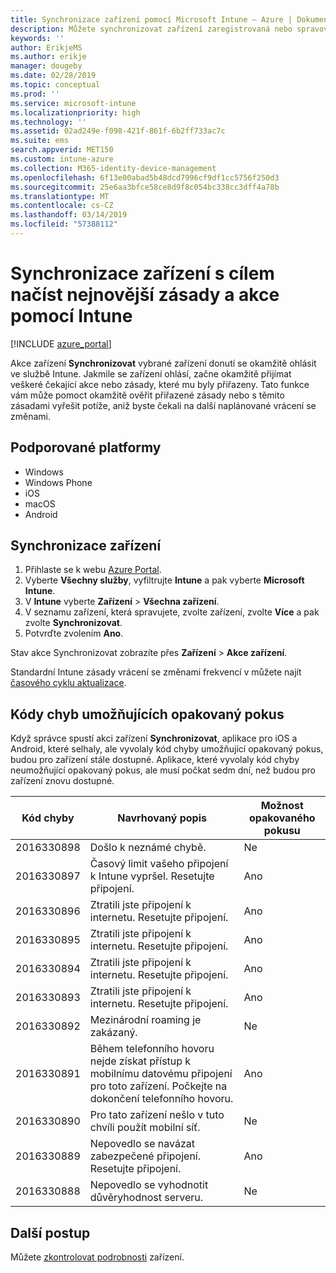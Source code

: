 ```yaml
---
title: Synchronizace zařízení pomocí Microsoft Intune – Azure | Dokumentace Microsoftu
description: Můžete synchronizovat zařízení zaregistrovaná nebo spravovaná v Microsoft Intune, abyste získali nejnovější zásady a akce. Postup zahrnuje synchronizaci pomocí portálu Azure Portal a zobrazení kódů chyb, které umožňují opakovaný pokus.
keywords: ''
author: ErikjeMS
ms.author: erikje
manager: dougeby
ms.date: 02/28/2019
ms.topic: conceptual
ms.prod: ''
ms.service: microsoft-intune
ms.localizationpriority: high
ms.technology: ''
ms.assetid: 02ad249e-f098-421f-861f-6b2ff733ac7c
ms.suite: ems
search.appverid: MET150
ms.custom: intune-azure
ms.collection: M365-identity-device-management
ms.openlocfilehash: 6f13e00abad5b48dcd7996cf9df1cc5756f250d3
ms.sourcegitcommit: 25e6aa3bfce58ce8d9f8c054bc338cc3dff4a78b
ms.translationtype: MT
ms.contentlocale: cs-CZ
ms.lasthandoff: 03/14/2019
ms.locfileid: "57388112"
---
```

# <a name="sync-devices-to-get-the-latest-policies-and-actions-with-intune"></a>Synchronizace zařízení s cílem načíst nejnovější zásady a akce pomocí Intune


[!INCLUDE [azure_portal](./includes/azure_portal.md)]

Akce zařízení **Synchronizovat** vybrané zařízení donutí se okamžitě ohlásit ve službě Intune. Jakmile se zařízení ohlásí, začne okamžitě přijímat veškeré čekající akce nebo zásady, které mu byly přiřazeny. Tato funkce vám může pomoct okamžitě ověřit přiřazené zásady nebo s těmito zásadami vyřešit potíže, aniž byste čekali na další naplánované vrácení se změnami.

## <a name="supported-platforms"></a>Podporované platformy

- Windows
- Windows Phone
- iOS
- macOS
- Android

## <a name="sync-a-device"></a>Synchronizace zařízení

1. Přihlaste se k webu [Azure Portal](https://portal.azure.com).
2. Vyberte **Všechny služby**, vyfiltrujte **Intune** a pak vyberte **Microsoft Intune**. 
3. V **Intune** vyberte **Zařízení** > **Všechna zařízení**.
4. V seznamu zařízení, která spravujete, zvolte zařízení, zvolte **Více** a pak zvolte **Synchronizovat**.
5. Potvrďte zvolením **Ano**.

Stav akce Synchronizovat zobrazíte přes **Zařízení** > **Akce zařízení**.

Standardní Intune zásady vrácení se změnami frekvencí v můžete najít [časového cyklu aktualizace](device-profiles.md).

## <a name="retryable-error-codes"></a>Kódy chyb umožňujících opakovaný pokus

Když správce spustí akci zařízení **Synchronizovat**, aplikace pro iOS a Android, které selhaly, ale vyvolaly kód chyby umožňující opakovaný pokus, budou pro zařízení stále dostupné. Aplikace, které vyvolaly kód chyby neumožňující opakovaný pokus, ale musí počkat sedm dní, než budou pro zařízení znovu dostupné.


| Kód chyby  | Navrhovaný popis | Možnost opakovaného pokusu |
|---|---|---|
| 2016330898 | Došlo k neznámé chybě. | Ne |
| 2016330897 | Časový limit vašeho připojení k Intune vypršel. Resetujte připojení. | Ano |
| 2016330896 | Ztratili jste připojení k internetu. Resetujte připojení. | Ano |
| 2016330895 | Ztratili jste připojení k internetu. Resetujte připojení. | Ano |
| 2016330894 | Ztratili jste připojení k internetu. Resetujte připojení. | Ano |
| 2016330893 | Ztratili jste připojení k internetu. Resetujte připojení. | Ano|
| 2016330892 | Mezinárodní roaming je zakázaný. | Ne|
| 2016330891 | Během telefonního hovoru nejde získat přístup k mobilnímu datovému připojení pro toto zařízení. Počkejte na dokončení telefonního hovoru. | Ano|
| 2016330890 | Pro tato zařízení nešlo v tuto chvíli  použít mobilní síť. | Ne|
| 2016330889 | Nepovedlo se navázat zabezpečené připojení. Resetujte připojení. | Ano|
| 2016330888 | Nepovedlo se vyhodnotit důvěryhodnost serveru. | Ne|

## <a name="next-steps"></a>Další postup

Můžete [zkontrolovat podrobnosti](device-inventory.md) zařízení.
 
